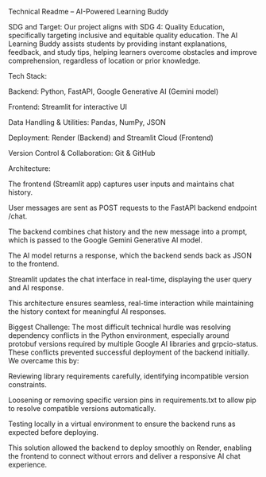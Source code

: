 Technical Readme – AI-Powered Learning Buddy

SDG and Target:
Our project aligns with SDG 4: Quality Education, specifically targeting inclusive and equitable quality education. The AI Learning Buddy assists students by providing instant explanations, feedback, and study tips, helping learners overcome obstacles and improve comprehension, regardless of location or prior knowledge.

Tech Stack:

Backend: Python, FastAPI, Google Generative AI (Gemini model)

Frontend: Streamlit for interactive UI

Data Handling & Utilities: Pandas, NumPy, JSON

Deployment: Render (Backend) and Streamlit Cloud (Frontend)

Version Control & Collaboration: Git & GitHub

Architecture:

The frontend (Streamlit app) captures user inputs and maintains chat history.

User messages are sent as POST requests to the FastAPI backend endpoint /chat.

The backend combines chat history and the new message into a prompt, which is passed to the Google Gemini Generative AI model.

The AI model returns a response, which the backend sends back as JSON to the frontend.

Streamlit updates the chat interface in real-time, displaying the user query and AI response.

This architecture ensures seamless, real-time interaction while maintaining the history context for meaningful AI responses.

Biggest Challenge:
The most difficult technical hurdle was resolving dependency conflicts in the Python environment, especially around protobuf versions required by multiple Google AI libraries and grpcio-status. These conflicts prevented successful deployment of the backend initially. We overcame this by:

Reviewing library requirements carefully, identifying incompatible version constraints.

Loosening or removing specific version pins in requirements.txt to allow pip to resolve compatible versions automatically.

Testing locally in a virtual environment to ensure the backend runs as expected before deploying.

This solution allowed the backend to deploy smoothly on Render, enabling the frontend to connect without errors and deliver a responsive AI chat experience.